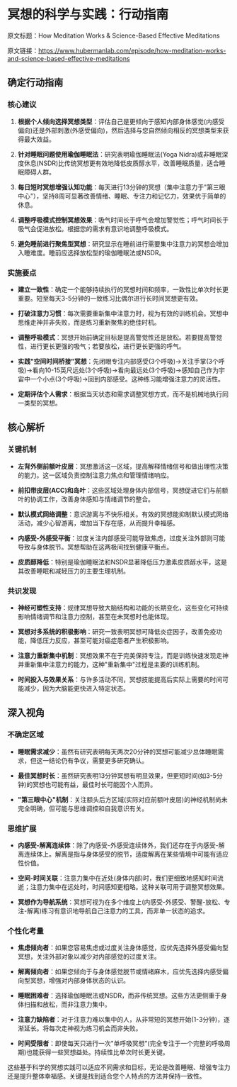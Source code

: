# 冥想的科学与实践：行动指南

原文标题：How Meditation Works & Science-Based Effective Meditations

原文链接：https://www.hubermanlab.com/episode/how-meditation-works-and-science-based-effective-meditations

<YouTube videoId="wTBSGgbIvsY" />

## 确定行动指南

### 核心建议
1. **根据个人倾向选择冥想类型**：评估自己是更倾向于感知内部身体感觉(内感受偏向)还是外部刺激(外感受偏向)，然后选择与您自然倾向相反的冥想类型来获得最大效益。
   
2. **针对睡眠问题使用瑜伽睡眠法**：研究表明瑜伽睡眠法(Yoga Nidra)或非睡眠深度休息(NSDR)比传统冥想更有效地降低皮质醇水平，改善睡眠质量，适合睡眠障碍人群。

3. **每日短时冥想增强认知功能**：每天进行13分钟的冥想（集中注意力于"第三眼中心"），坚持8周可显著改善情绪、睡眠、专注力和记忆力，效果优于简单的休息。

4. **调整呼吸模式控制冥想效果**：吸气时间长于呼气会增加警觉性；呼气时间长于吸气会促进放松。根据您的需求有意识地调整呼吸模式。

5. **避免睡前进行聚焦型冥想**：研究显示在睡前进行需要集中注意力的冥想会增加入睡难度。睡前应选择放松型的瑜伽睡眠法或NSDR。

### 实施要点
- **建立一致性**：确定一个能够持续执行的冥想时间和频率，一致性比单次时长更重要。短至每天3-5分钟的一致练习比偶尔进行长时间冥想更有效。

- **打破注意力习惯**：每次需要重新集中注意力时，视为有效的训练机会。冥想中思维走神并非失败，而是练习重新聚焦的绝佳时机。

- **调整呼吸模式**：冥想开始前确定目标是提高警觉性还是放松。若要提高警觉性，进行更长更强的吸气；若要放松，进行更长更强的呼气。

- **实践"空间时间桥接"冥想**：先闭眼专注内部感受(3个呼吸)→关注手掌(3个呼吸)→看向10-15英尺远处(3个呼吸)→看向最远处(3个呼吸)→感知自己作为宇宙中一个小点(3个呼吸)→回到内部感受。这种练习能增强注意力的灵活性。

- **定期评估个人需求**：根据当天状态和需求调整冥想方式，而不是机械地执行同一类型的冥想。

## 核心解析

### 关键机制
- **左背外侧前额叶皮层**：冥想激活这一区域，提高解释情绪信号和做出理性决策的能力。这一区域负责控制注意力焦点和管理情绪响应。

- **前扣带皮层(ACC)和岛叶**：这些区域处理身体内部信号，冥想促进它们与前额叶的协调工作，改善身体感知与情绪调节的整合。

- **默认模式网络调整**：意识游离与不快乐相关。有效的冥想能抑制默认模式网络活动，减少心智游离，增加当下存在感，从而提升幸福感。

- **内感受-外感受平衡**：过度关注内部感受可能导致焦虑，过度关注外部则可能导致与身体脱节。冥想帮助在这两极间找到健康平衡点。

- **皮质醇降低**：特别是瑜伽睡眠法和NSDR显著降低压力激素皮质醇水平，这是其改善睡眠和减轻压力的主要生理机制。

### 共识发现
- **神经可塑性支持**：规律冥想导致大脑结构和功能的长期变化，这些变化可持续影响情绪调节和注意力控制，甚至在未冥想时也能体现。

- **冥想对多系统的积极影响**：研究一致表明冥想可降低炎症因子，改善免疫功能，降低压力反应，甚至可能对癌症患者产生积极影响。

- **注意力重新集中机制**：冥想效果不在于完美保持专注，而是训练快速发现走神并重新集中注意力的能力，这种"重新集中"过程是主要的训练机制。

- **时间投入与效果关系**：与许多活动不同，冥想技能提高后实际上需要的时间可能减少，因为大脑能更快进入特定状态。

## 深入视角

### 不确定区域
- **睡眠需求减少**：虽然有研究表明每天两次20分钟的冥想可能减少总体睡眠需求，但这一结论仍有争议，需要更多研究确认。

- **最佳冥想时长**：虽然研究表明13分钟冥想有明显效果，但更短时间(如3-5分钟)的冥想也可能有益，最佳时长可能因个人而异。

- **"第三眼中心"机制**：关注额头后方区域(实际对应前额叶皮层)的神经机制尚未完全明确，但可能与思维调控和自我意识有关。

### 思维扩展
- **内感受-解离连续体**：除了内感受-外感受连续体外，我们还存在于内感受-解离连续体上。解离是指与身体感受的脱节，适度解离在某些情境中可能有适应性价值。

- **空间-时间关联**：注意力集中在近处(身体内部)时，我们更细致地感知时间流逝；注意力集中在远处时，时间感知更粗略。这种关联可用于调整冥想效果。

- **冥想作为导航系统**：冥想可视为在多个维度上(内感受-外感受、警醒-放松、专注-解离)练习有意识地导航自己注意力的工具，而非单一状态的追求。

### 个性化考量
- **焦虑倾向者**：如果您容易焦虑或过度关注身体感觉，应优先选择外感受偏向型冥想，关注外部对象以减少对内部感觉的过度关注。

- **解离倾向者**：如果您倾向于与身体感觉脱节或情绪麻木，应优先选择内感受偏向型冥想，增强对内部身体状态的认识。

- **睡眠困难者**：选择瑜伽睡眠法或NSDR，而非传统冥想。这些方法更侧重于身体扫描和放松，而非注意力集中。

- **注意力缺陷者**：对于注意力难以集中的人，从非常短的冥想开始(1-3分钟)，逐渐延长。将每次走神视为练习机会而非失败。

- **时间受限者**：即使每天只进行一次"单呼吸冥想"(完全专注于一个完整的呼吸周期)也能获得一些冥想益处。持续性比单次时长更关键。

这些基于科学的冥想实践可以适应不同需求和目标，无论是改善睡眠、增强专注力还是提升整体幸福感。关键是找到适合您个人特点的方法并保持一致性。
